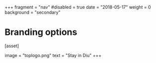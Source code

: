 +++
fragment = "nav"
#disabled = true
date = "2018-05-17"
weight = 0
background = "secondary"


# Branding options
[asset]
 
  image = "toplogo.png"
  text = "Stay in Diu"
+++
